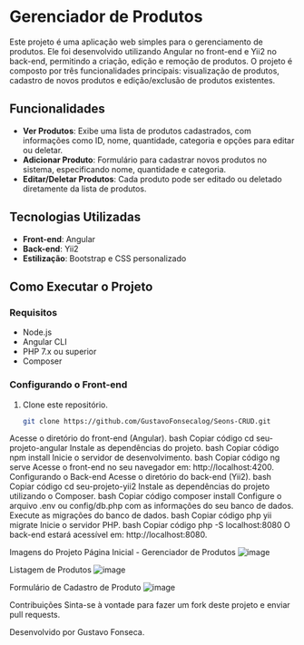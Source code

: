 # Gerenciador de Produtos

Este projeto é uma aplicação web simples para o gerenciamento de produtos. Ele foi desenvolvido utilizando Angular no front-end e Yii2 no back-end, permitindo a criação, edição e remoção de produtos. O projeto é composto por três funcionalidades principais: visualização de produtos, cadastro de novos produtos e edição/exclusão de produtos existentes.

## Funcionalidades

- **Ver Produtos**: Exibe uma lista de produtos cadastrados, com informações como ID, nome, quantidade, categoria e opções para editar ou deletar.
- **Adicionar Produto**: Formulário para cadastrar novos produtos no sistema, especificando nome, quantidade e categoria.
- **Editar/Deletar Produtos**: Cada produto pode ser editado ou deletado diretamente da lista de produtos.

## Tecnologias Utilizadas

- **Front-end**: Angular
- **Back-end**: Yii2
- **Estilização**: Bootstrap e CSS personalizado

## Como Executar o Projeto

### Requisitos
- Node.js
- Angular CLI
- PHP 7.x ou superior
- Composer

### Configurando o Front-end
1. Clone este repositório.
   ```bash
   git clone https://github.com/GustavoFonsecalog/Seons-CRUD.git
Acesse o diretório do front-end (Angular).
bash
Copiar código
cd seu-projeto-angular
Instale as dependências do projeto.
bash
Copiar código
npm install
Inicie o servidor de desenvolvimento.
bash
Copiar código
ng serve
Acesse o front-end no seu navegador em: http://localhost:4200.
Configurando o Back-end
Acesse o diretório do back-end (Yii2).
bash
Copiar código
cd seu-projeto-yii2
Instale as dependências do projeto utilizando o Composer.
bash
Copiar código
composer install
Configure o arquivo .env ou config/db.php com as informações do seu banco de dados.
Execute as migrações do banco de dados.
bash
Copiar código
php yii migrate
Inicie o servidor PHP.
bash
Copiar código
php -S localhost:8080
O back-end estará acessível em: http://localhost:8080.

Imagens do Projeto
Página Inicial - Gerenciador de Produtos
![image](https://github.com/user-attachments/assets/cc0027de-8ecb-4cfe-b5aa-d42ed25e56f7)


Listagem de Produtos
![image](https://github.com/user-attachments/assets/8e17881f-c3b3-456c-aca9-13bf9025f4b8)


Formulário de Cadastro de Produto
![image](https://github.com/user-attachments/assets/451b86ff-2624-4933-953b-77fab6baade8)

Contribuições
Sinta-se à vontade para fazer um fork deste projeto e enviar pull requests.

Desenvolvido por Gustavo Fonseca.
